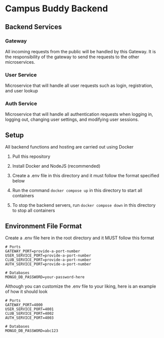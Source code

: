 # Campus Buddy Backend

## Backend Services

### Gateway
All incoming requests from the public will be handled by this Gateway. It is the responsibility of the gateway to send the requests to the other microservices.

### User Service
Microservice that will handle all user requests such as login, registration, and user lookup

### Auth Service
Microservice that will handle all authentication requests when logging in, logging out, changing user settings, and modifying user sessions.

## Setup
All backend functions and hosting are carried out using Docker

1. Pull this repository

2. Install Docker and NodeJS (recommended)

3. Create a .env file in this directory and it must follow the format specified below

4. Run the command `docker compose up` in this directory to start all containers

5. To stop the backend servers, run `docker compose down` in this directory to stop all containers

## Environment File Format
Create a .env file here in the root directory and it MUST follow this format

```
# Ports
GATEWAY_PORT=provide-a-port-number
USER_SERVICE_PORT=provide-a-port-number
CLUB_SERVICE_PORT=provide-a-port-number
AUTH_SERVICE_PORT=provide-a-port-number

# Databases
MONGO_DB_PASSWORD=your-password-here
```

Although you can customize the .env file to your liking, here is an example of how it should look

```
# Ports
GATEWAY_PORT=4000
USER_SERVICE_PORT=4001
CLUB_SERVICE_PORT=4002
AUTH_SERVICE_PORT=4003

# Databases
MONGO_DB_PASSWORD=abc123
```
```
